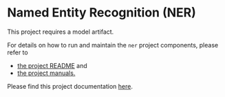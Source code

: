 # Named Entity Recognition (NER)

This project requires a model artifact.

For details on how to run and maintain the `ner` project components, please refer to
- [the project README](../README.md) and
- [the project manuals.](../README.md)

Please find this project documentation [here](https://onclusive.atlassian.net/wiki/spaces/ML/pages/3192652408/Entity).
